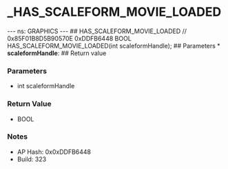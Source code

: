 # _HAS_SCALEFORM_MOVIE_LOADED

--- ns: GRAPHICS --- ## HAS_SCALEFORM_MOVIE_LOADED  // 0x85F01B8D5B90570E 0xDDFB6448 BOOL HAS_SCALEFORM_MOVIE_LOADED(int scaleformHandle);   ## Parameters * **scaleformHandle**:  ## Return value

### Parameters
* int scaleformHandle

### Return Value
* BOOL

### Notes
* AP Hash: 0x0xDDFB6448
* Build: 323

